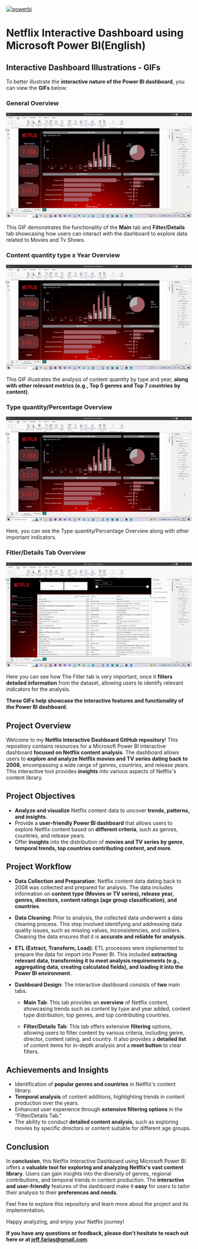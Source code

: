 <a href="https://powerbi.microsoft.com/en-us/" target="_blank" rel="noreferrer"> <img src="https://github.com/microsoft/PowerBI-Icons/blob/main/PNG/Power-BI.png" alt="powerbi" width="40" height="40"/> </a>
# Netflix Interactive Dashboard using Microsoft Power BI(English)

## Interactive Dashboard Illustrations - GIFs

To better illustrate the **interactive nature of the Power BI dashboard**, you can view the **GIFs** below:

### General Overview
![Main Tabs Overview](https://github.com/Kanvas33/Power-BI-Netflix-English/blob/main/General%20Overview.gif)

This GIF demonstrates the functionality of the **Main** tab and **Filter/Details** tab showcasing how users can interact with the dashboard to explore data related to Movies and Tv Shows.

### Content quantity type x Year Overview
![Content quantity type X Year Overview](https://github.com/Kanvas33/Power-BI-Netflix-English/blob/main/Content%20Quantity%20x%20Year.gif)

This GIF illustrates the analysis of content quantity by type and year, **along with other relevant metrics (e.g., Top 5 genres and Top 7 countries by content)**.

### Type quantity/Percentage Overview
![Type quantity and Percentage Overview](https://github.com/Kanvas33/Power-BI-Netflix-English/blob/main/Type%20x%20Content%20Quantity.gif)

Here, you can see the Type quantity/Percentage Overview along with other important indicators.

### Fitler/Details Tab Overview
![Fitler/Details Tab Overview](https://github.com/Kanvas33/Power-BI-Netflix-English/blob/main/Details%20Tab.gif)

Here you can see how The Filter tab is very important, once it **filters detailed information** from the dataset, allowing users to identify relevant indicators for the analysis.

**These GIFs help showcase the interactive features and functionality of the Power BI dashboard.**

## Project Overview

Welcome to my **Netflix Interactive Dashboard GitHub repository**! This repository contains resources for a Microsoft Power BI interactive dashboard **focused on Netflix content analysis**. The dashboard allows users to **explore and analyze Netflix movies and TV series dating back to 2008**, encompassing a wide range of genres, countries, and release years. This interactive tool provides **insights** into various aspects of Netflix's content library.

## Project Objectives

- **Analyze and visualize** Netflix content data to uncover **trends, patterns, and insights**.
- Provide a **user-friendly Power BI dashboard** that allows users to explore Netflix content based on **different criteria**, such as genres, countries, and release years.
- Offer **insights** into the distribution of **movies and TV series by genre**, **temporal trends, top countries contributing content, and more**.

## Project Workflow

- **Data Collection and Preparation**: Netflix content data dating back to 2008 was collected and prepared for analysis. The data includes information on **content type (Movies or TV series), release year, genres, directors, content ratings (age group classification), and countries**.

- **Data Cleaning**: Prior to analysis, the collected data underwent a data cleaning process. This step involved identifying and addressing data quality issues, such as missing values, inconsistencies, and outliers. Cleaning the data ensures that it is **accurate and reliable for analysis**.

- **ETL (Extract, Transform, Load)**: ETL processes were implemented to prepare the data for import into Power BI. This included **extracting relevant data, transforming it to meet analysis requirements (e.g., aggregating data, creating calculated fields), and loading it into the Power BI environment**.

- **Dashboard Design**: The interactive dashboard consists of **two** main tabs.

   - **Main Tab**: This tab provides an **overview** of Netflix content, showcasing trends such as content by type and year added, content type distribution, top genres, and top contributing countries.
   
   - **Filter/Details Tab**: This tab offers extensive **filtering** options, allowing users to filter content by various criteria, including genre, director, content rating, and country. It also provides a **detailed list** of content items for in-depth analysis and a **reset button** to clear filters.

## Achievements and Insights

- Identification of **popular genres and countries** in Netflix's content library.
- **Temporal analysis** of content additions, highlighting trends in content production over the years.
- Enhanced user experience through **extensive filtering options** in the "Filter/Details Tab."
- The ability to conduct **detailed content analysis**, such as exploring movies by specific directors or content suitable for different age groups.

## Conclusion

In **conclusion**, this Netflix Interactive Dashboard using Microsoft Power BI offers a **valuable tool for exploring and analyzing Netflix's vast content library**. Users can gain insights into the diversity of genres, regional contributions, and temporal trends in content production. The **interactive and user-friendly** features of the dashboard make it **easy** for users to tailor their analysis to their **preferences and needs**.

Feel free to explore this repository and learn more about the project and its implementation. 

Happy analyzing, and enjoy your Netflix journey!

**If you have any questions or feedback, please don't hesitate to reach out here or at jeff.farias@gmail.com**.
